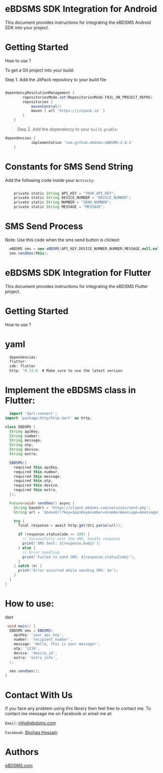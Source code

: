 # eBDSMS SDK Integration for Android
This document provides instructions for integrating the eBDSMS Android SDK into your project. 

# Getting Started
> 
How to use ?

To get a Git project into your build:

Step 1. Add the JitPack repository to your build file 

``` build.gradle

dependencyResolutionManagement {
		repositoriesMode.set(RepositoriesMode.FAIL_ON_PROJECT_REPOS)
		repositories {
			mavenCentral()
			maven { url 'https://jitpack.io' }
		}
	}
 ```
> Step 2. Add the dependency to your `build.gradle`:
``` gradle
dependencies {
	        implementation 'com.github.ebdsms:eBDSMS:2.0.1'
	}
```

# Constants for SMS Send String
Add the following code inside your `Activity`:
``` gradle

    private static String API_KEY = "YOUR_API_KEY";
    private static String DEVICE_NUMBER = "DEVICE_NUMBER";
    private static String NUMBER = "SEND_NUMBER";
    private static String MESSAGE = "MESSAGE";
```  

# SMS Send Process
Note: Use this code when the sms send button is clicked:
``` gradle
  eBDSMS sms = new eBDSMS(API_KEY,DEVICE_NUMBER,NUMBER,MESSAGE,null,null);
  sms.sendSms(this);
```
# eBDSMS SDK Integration for Flutter
This document provides instructions for integrating the eBDSMS Flutter project. 

# Getting Started
> 
How to use ?
# yaml
``` gradle
  dependencies:
  flutter:
  sdk: flutter
  http: ^0.14.0  # Make sure to use the latest version
```
# Implement the eBDSMS class in Flutter:
``` gradle
  import 'dart:convert';
import 'package:http/http.dart' as http;

class EBDSMS {
  String apiKey;
  String number;
  String message;
  String otp;
  String device;
  String extra;

  EBDSMS({
    required this.apiKey,
    required this.number,
    required this.message,
    required this.otp,
    required this.device,
    required this.extra,
  });

  Future<void> sendSms() async {
    String baseUrl = 'https://client.ebdsms.com/services/send.php';
    String url = '$baseUrl?key=$apiKey&number=$number&message=$message&devices=$device&type=sms&prioritize=0';

    try {
      final response = await http.get(Uri.parse(url));

      if (response.statusCode == 200) {
        // Successfully sent the SMS, handle response
        print('SMS Sent: ${response.body}');
      } else {
        // Error handling
        print('Failed to send SMS: ${response.statusCode}');
      }
    } catch (e) {
      print('Error occurred while sending SMS: $e');
    }
  }
}

```
# How to use:
> 
dart
``` gradle
 void main() {
  EBDSMS sms = EBDSMS(
    apiKey: 'your_api_key',
    number: 'recipient_number',
    message: 'Hello, this is your message!',
    otp: '1234',
    device: 'device_id',
    extra: 'extra_info',
  );

  sms.sendSms();
}

```



# Contact With Us
If you face any problem using this library then feel free to contact me.
To contact me message me on Facebook or email me at:

`Email`: info@ebdsms.com

`Facebook`: <a href="https://www.facebook.com/M220719" rel="nofollow">Shohag Hossain</a> 

# Authors
<a href="https://www.ebdsms.com" rel="nofollow">eBDSMS.com</a>
